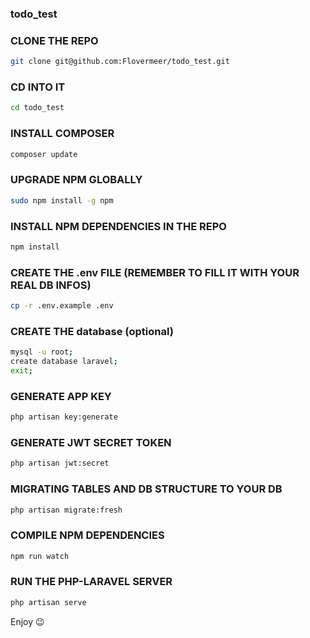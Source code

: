 ### todo_test

### CLONE THE REPO
```bash 
git clone git@github.com:Flovermeer/todo_test.git
```

### CD INTO IT
```bash 
cd todo_test
```

### INSTALL COMPOSER
```bash 
composer update
```

### UPGRADE NPM GLOBALLY
```bash 
sudo npm install -g npm
```

### INSTALL NPM DEPENDENCIES IN THE REPO
```bash 
npm install
```

### CREATE THE .env FILE (REMEMBER TO FILL IT WITH YOUR REAL DB INFOS)
```bash 
cp -r .env.example .env
```

### CREATE THE database (optional)
```bash 
mysql -u root;
create database laravel;
exit;
```

### GENERATE APP KEY
```bash 
php artisan key:generate
```

### GENERATE JWT SECRET TOKEN
```bash 
php artisan jwt:secret
```

### MIGRATING TABLES AND DB STRUCTURE TO YOUR DB
```bash 
php artisan migrate:fresh
```

### COMPILE NPM DEPENDENCIES
```bash 
npm run watch
```

### RUN THE PHP-LARAVEL SERVER
```bash 
php artisan serve
```

Enjoy :wink:
